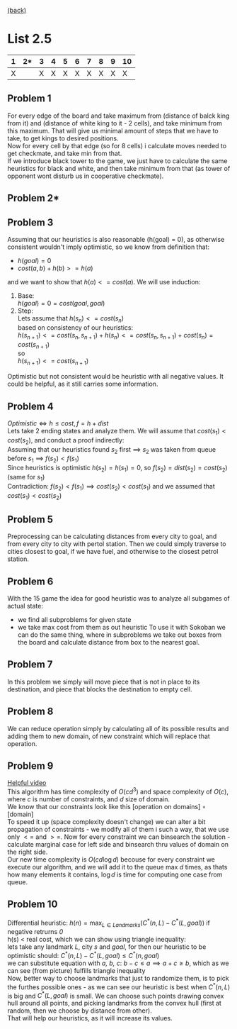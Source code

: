 [(back)](../)
# List 2.5
| 1 | 2*| 3 | 4 | 5 | 6 | 7 | 8 | 9 | 10|
|---|---|---|---|---|---|---|---|---|---|
| X |   | X | X | X | X | X | X | X | X |

## Problem 1
For every edge of the board and take maximum from (distance of balck king from it) and (distance of white king to it - 2 cells), and take minimum from this maximum. That will give us minimal amount of steps that we have to take, to get kings to desired positions. \
Now for every cell by that edge (so for 8 cells) i calculate moves needed to get checkmate, and take min from that.\
If we introduce black tower to the game, we just have to calculate the same heuristics for black and white, and then take minimum from that (as tower of opponent wont disturb us in cooperative checkmate).

## Problem 2*


## Problem 3
Assuming that our heuristics is also reasonable (h(goal) = 0), as otherwise consistent wouldn't imply optimistic, so we know from definition that:
* $h(goal) = 0$
* $cost(a, b) + h(b) >= h(a)$

and we want to show that $h(a) <= cost(a)$. We will use induction:
1. Base:\
$h(goal) = 0 = cost(goal, goal)$
2. Step:\
Lets assume that $h(s_n) <= cost(s_n)$\
based on consistency of our heuristics:\
$h(s_{n+1}) <= cost(s_n, s_{n+1}) + h(s_n) <= cost(s_n, s_{n+1}) + cost(s_n) = cost(s_{n+1})$\
so\
$h(s_{n+1}) <= cost(s_{n+1})$

Optimistic but not consistent would be heuristic with all negative values. It could be helpful, as it still carries some information.

## Problem 4
$Optimistic \iff h \leq cost, f = h + dist$\
Lets take 2 ending states and analyze them. We will assume that $cost(s_1) < cost(s_2)$, and conduct a proof indirectly:\
Assuming that our heuristics found $s_2$ first $\implies$ $s_2$ was taken from queue before $s_1$ $\implies$ $f(s_2) < f(s_1)$\
Since heuristics is optimistic $h(s_2)=h(s_1)=0$, so $f(s_2)=dist(s_2)=cost(s_2)$ (same for $s_1$)\
Contradiction: $f(s_2) < f(s_1) \implies cost(s_2) < cost(s_1)$ and we assumed that $cost(s_1) < cost(s_2)$

## Problem 5
Preprocessing can be calculating distances from every city to goal, and from every city to city with pertol station.
Then we could simply traverse to cities closest to goal, if we have fuel, and otherwise to the closest petrol station. 

## Problem 6
With the 15 game the idea for good heuristic was to analyze all subgames of actual state:
* we find all subproblems for given state
* we take max cost from them as out heuristic
To use it with Sokoban we can do the same thing, where in subproblems we take out boxes from the board and calculate distance from box to the nearest goal. 

## Problem 7
In this problem we simply will move piece that is not in place to its destination, and piece that blocks the destination to empty cell.

## Problem 8
We can reduce operation simply by calculating all of its possible results and adding them to new domain, of new constraint which will replace that operation.

## Problem 9
[Helpful video](https://youtu.be/4cCS8rrYT14)\
This algorithm has time complexity of $O(cd^3)$ and space complexity of $O(c)$, where _c_ is number of constraints, and _d_ size of domain.\
We know that our constraints look like this [operation on domains] $\circ$ [domain]\
To speed it up (space complexity doesn't change) we can alter a bit propagation of constraints - we modify all of them i such a way, that we use only $<=$ and $>=$. Now for every constraint we can binsearch the solution - calculate marginal case for left side and binsearch thru values of domain on the right side.\
Our new time complexity is $O(cd\log{d})$ becouse for every constraint we execute our algorithm, and we will add it to the queue max _d_ times, as thats how many elements it contains, $\log{d}$ is time for computing one case from queue.

## Problem 10
Differential heuristic: $h(n) = \max_{L \in Landmarks}(C^*(n, L) - C^*(L, goal))$ if negative retrurns _0_\
h(s) < real cost, which we can show using triangle inequality:\
lets take any landmark _L_, city _s_ and _goal_, for then our heuristic to be optimistic should: $C^*(n, L) - C^*(L, goal) \leq C^*(n, goal)$\
we can substitute equation with _a, b, c_: $b-c \leq a \implies a+c \geq b$, which as we can see (from picture) fulfills triangle inequality\
Now, better way to choose landmarks that just to randomize them, is to pick the furthes possible ones - as we can see our heuristic is best when $C^*(n, L)$ is big and $C^*(L, goal)$ is small. We can choose such points drawing convex hull around all points, and picking landmarks from the convex hull (first at random, then we choose by distance from other).\
That will help our heuristics, as it will increase its values.
